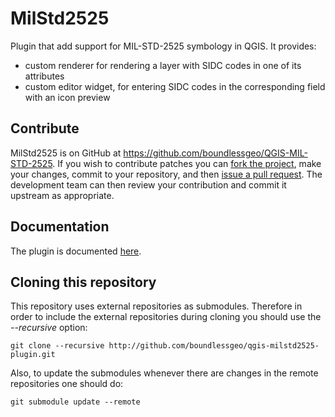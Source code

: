 # MilStd2525

Plugin that add support for MIL-STD-2525 symbology in QGIS. It provides:
 - custom renderer for rendering a layer with SIDC codes in one of its attributes
 - custom editor widget, for entering SIDC codes in the corresponding field
   with an icon preview

## Contribute

MilStd2525 is on GitHub at https://github.com/boundlessgeo/QGIS-MIL-STD-2525.
If you wish to contribute patches you can [fork the project](https://help.github.com/forking/),
make your changes, commit to your repository, and then
[issue a pull request](http://help.github.com/pull-requests/). The development
team can then review your contribution and commit it upstream as appropriate.

## Documentation

The plugin is documented [here](http://boundlessgeo.github.io/qgis-plugins-documentation/milstd2525).

## Cloning this repository

This repository uses external repositories as submodules. Therefore in order to include the external repositories during cloning you should use the *--recursive* option:

`git clone --recursive http://github.com/boundlessgeo/qgis-milstd2525-plugin.git`

Also, to update the submodules whenever there are changes in the remote repositories one should do:

`git submodule update --remote`
